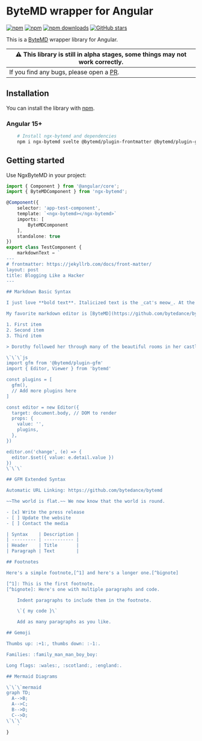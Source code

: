 
# ByteMD wrapper for Angular

[![npm](https://img.shields.io/npm/v/@dotglitch/dotglitch-ngx.svg)](https://www.npmjs.com/package/@dotglitch/dotglitch-ngx)
[![npm](https://img.shields.io/npm/dm/@dotglitch/dotglitch-ngx.svg)](https://www.npmjs.com/package/@dotglitch/dotglitch-ngx)
[![npm downloads](https://img.shields.io/npm/dt/@dotglitch/dotglitch-ngx.svg)](https://npmjs.org/@dotglitch/dotglitch-ngx)
[![GitHub stars](https://img.shields.io/github/stars/knackstedt/dotglitch-ngx.svg?label=GitHub%20Stars&style=flat)](https://github.com/knackstedt/dotglitch-ngx)


This is a [ByteMD](https://github.com/bytedance/bytemd) wrapper library for Angular.


| :warning:        This library is still in alpha stages, some things may not work correctly.   |
|-----------------------------------------|
| If you find any bugs, please open a [PR](https://github.com/knackstedt/dotglitch-ngx/issues). |

## Installation
You can install the library with [npm](https://npmjs.com).

### Angular 15+
```sh
    # Install ngx-bytemd and dependencies
    npm i ngx-bytemd svelte @bytemd/plugin-frontmatter @bytemd/plugin-gfm @bytemd/plugin-highlight @bytemd/plugin-medium-zoom @bytemd/plugin-mermaid  --save
```
    
## Getting started

Use NgxByteMD in your project:

```typescript
import { Component } from '@angular/core';
import { ByteMDComponent } from 'ngx-bytemd';

@Component({
    selector: 'app-test-component',
    template: `<ngx-bytemd></ngx-bytemd>`
    imports: [
        ByteMDComponent
    ],
    standalone: true
})
export class TestComponent {
    markdownText = `
---
# frontmatter: https://jekyllrb.com/docs/front-matter/
layout: post
title: Blogging Like a Hacker
---

## Markdown Basic Syntax

I just love **bold text**. Italicized text is the _cat's meow_. At the command prompt, type `nano`.

My favorite markdown editor is [ByteMD](https://github.com/bytedance/bytemd).

1. First item
2. Second item
3. Third item

> Dorothy followed her through many of the beautiful rooms in her castle.

\`\`\`js
import gfm from '@bytemd/plugin-gfm'
import { Editor, Viewer } from 'bytemd'

const plugins = [
  gfm(),
  // Add more plugins here
]

const editor = new Editor({
  target: document.body, // DOM to render
  props: {
    value: '',
    plugins,
  },
})

editor.on('change', (e) => {
  editor.$set({ value: e.detail.value })
})
\`\`\`

## GFM Extended Syntax

Automatic URL Linking: https://github.com/bytedance/bytemd

~~The world is flat.~~ We now know that the world is round.

- [x] Write the press release
- [ ] Update the website
- [ ] Contact the media

| Syntax    | Description |
| --------- | ----------- |
| Header    | Title       |
| Paragraph | Text        |

## Footnotes

Here's a simple footnote,[^1] and here's a longer one.[^bignote]

[^1]: This is the first footnote.
[^bignote]: Here's one with multiple paragraphs and code.

    Indent paragraphs to include them in the footnote.

    \`{ my code }\`

    Add as many paragraphs as you like.

## Gemoji

Thumbs up: :+1:, thumbs down: :-1:.

Families: :family_man_man_boy_boy:

Long flags: :wales:, :scotland:, :england:.

## Mermaid Diagrams

\`\`\`mermaid
graph TD;
  A-->B;
  A-->C;
  B-->D;
  C-->D;
\`\`\`
    `
}
```

